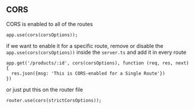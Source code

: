 ## CORS
CORS is enabled to all of the routes
``` 
app.use(cors(corsOptions));
```
if we want to enable it for a specific route, remove or disable the `app.use(cors(corsOptions))` inside the `server.ts` and add it in every route
```
app.get('/products/:id', cors(corsOptions), function (req, res, next) {
  res.json({msg: 'This is CORS-enabled for a Single Route'})
})
```
or just put this on the router file
```
router.use(cors(strictCorsOptions));
```